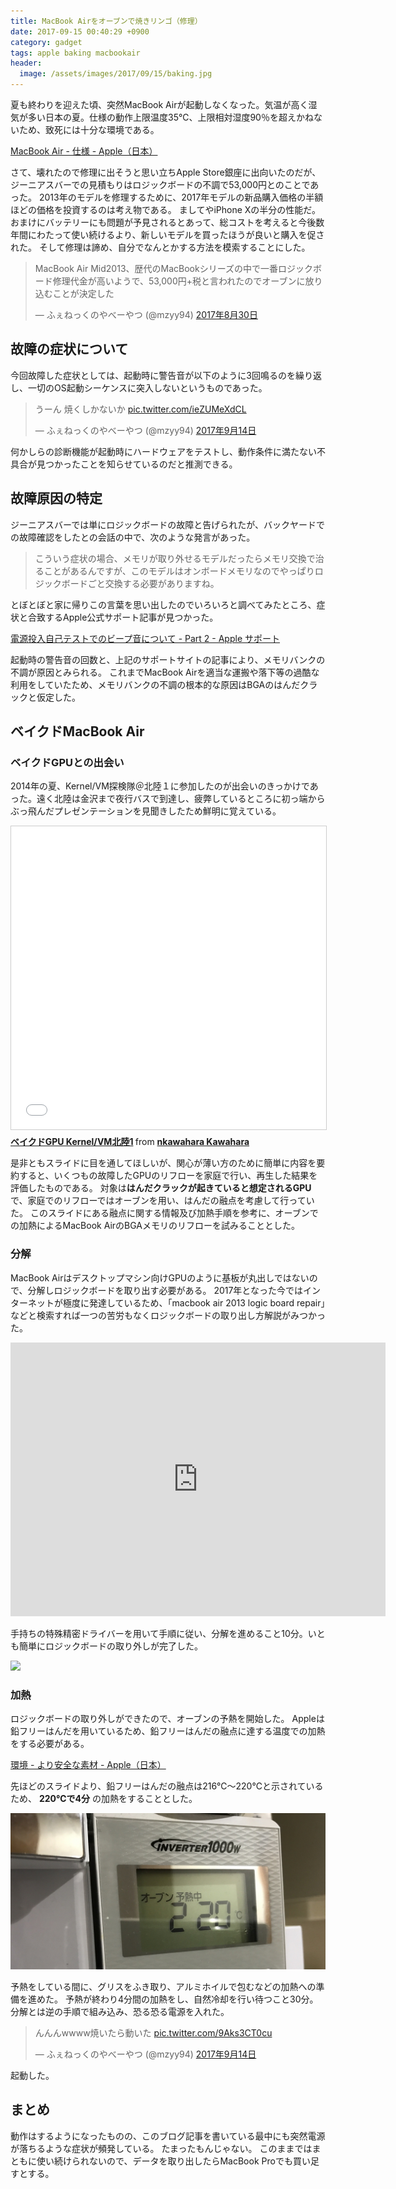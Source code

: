 ```yaml
---
title: MacBook Airをオーブンで焼きリンゴ（修理）
date: 2017-09-15 00:40:29 +0900
category: gadget
tags: apple baking macbookair
header:
  image: /assets/images/2017/09/15/baking.jpg
---
```



夏も終わりを迎えた頃、突然MacBook Airが起動しなくなった。気温が高く湿気が多い日本の夏。仕様の動作上限温度35℃、上限相対湿度90％を超えかねないため、致死には十分な環境である。

[MacBook Air - 仕様 - Apple（日本）](https://www.apple.com/jp/macbook-air/specs/)

さて、壊れたので修理に出そうと思い立ちApple Store銀座に出向いたのだが、ジーニアスバーでの見積もりはロジックボードの不調で53,000円とのことであった。
2013年のモデルを修理するために、2017年モデルの新品購入価格の半額ほどの価格を投資するのは考え物である。
ましてやiPhone Xの半分の性能だ。
おまけにバッテリーにも問題が予見されるとあって、総コストを考えると今後数年間にわたって使い続けるより、新しいモデルを買ったほうが良いと購入を促された。
そして修理は諦め、自分でなんとかする方法を模索することにした。

<!-- more -->

<blockquote class="twitter-tweet" data-lang="ja"><p lang="ja" dir="ltr">MacBook Air Mid2013、歴代のMacBookシリーズの中で一番ロジックボード修理代金が高いようで、53,000円+税と言われたのでオーブンに放り込むことが決定した</p>&mdash; ふぇねっくのやべーやつ (@mzyy94) <a href="https://twitter.com/mzyy94/status/902800288242843649">2017年8月30日</a></blockquote>
<script async src="//platform.twitter.com/widgets.js" charset="utf-8"></script>

## 故障の症状について

今回故障した症状としては、起動時に警告音が以下のように3回鳴るのを繰り返し、一切のOS起動シーケンスに突入しないというものであった。

<blockquote class="twitter-video" data-lang="ja"><p lang="ja" dir="ltr">うーん  焼くしかないか <a href="https://t.co/ieZUMeXdCL">pic.twitter.com/ieZUMeXdCL</a></p>&mdash; ふぇねっくのやべーやつ (@mzyy94) <a href="https://twitter.com/mzyy94/status/908327245885747200">2017年9月14日</a></blockquote>
<script async src="//platform.twitter.com/widgets.js" charset="utf-8"></script>

何かしらの診断機能が起動時にハードウェアをテストし、動作条件に満たない不具合が見つかったことを知らせているのだと推測できる。

## 故障原因の特定

ジーニアスバーでは単にロジックボードの故障と告げられたが、バックヤードでの故障確認をしたとの会話の中で、次のような発言があった。

> こういう症状の場合、メモリが取り外せるモデルだったらメモリ交換で治ることがあるんですが、このモデルはオンボードメモリなのでやっぱりロジックボードごと交換する必要がありますね。

とぼとぼと家に帰りこの言葉を思い出したのでいろいろと調べてみたところ、症状と合致するApple公式サポート記事が見つかった。

[電源投入自己テストでのビープ音について - Part 2 - Apple サポート](https://support.apple.com/ja-jp/HT1547)

起動時の警告音の回数と、上記のサポートサイトの記事により、メモリバンクの不調が原因とみられる。
これまでMacBook Airを適当な運搬や落下等の過酷な利用をしていたため、メモリバンクの不調の根本的な原因はBGAのはんだクラックと仮定した。


## ベイクドMacBook Air

### ベイクドGPUとの出会い

2014年の夏、Kernel/VM探検隊＠北陸１に参加したのが出会いのきっかけであった。遠く北陸は金沢まで夜行バスで到達し、疲弊しているところに初っ端からぶっ飛んだプレゼンテーションを見聞きしたため鮮明に覚えている。

<iframe src="//www.slideshare.net/slideshow/embed_code/key/H4qTVgGeZbXDZd?startSlide=2" width="595" height="485" frameborder="0" marginwidth="0" marginheight="0" scrolling="no" style="border:1px solid #CCC; border-width:1px; margin-bottom:5px; max-width: 100%;" allowfullscreen> </iframe> <div style="margin-bottom:5px"> <strong> <a href="//www.slideshare.net/naotokawahara3/alongtimeagoin-tottori-web" title=" ベイクドGPU Kernel/VM北陸1" target="_blank"> ベイクドGPU Kernel/VM北陸1</a> </strong> from <strong><a href="//www.slideshare.net/naotokawahara3" target="_blank">nkawahara Kawahara</a></strong> </div>

是非ともスライドに目を通してほしいが、関心が薄い方のために簡単に内容を要約すると、いくつもの故障したGPUのリフローを家庭で行い、再生した結果を評価したものである。
対象は**はんだクラックが起きていると想定されるGPU**で、家庭でのリフローではオーブンを用い、はんだの融点を考慮して行っていた。
このスライドにある融点に関する情報及び加熱手順を参考に、オーブンでの加熱によるMacBook AirのBGAメモリのリフローを試みることとした。



### 分解

MacBook Airはデスクトップマシン向けGPUのように基板が丸出しではないので、分解しロジックボードを取り出す必要がある。
2017年となった今ではインターネットが極度に発達しているため、「macbook air 2013 logic board repair」などと検索すれば一つの苦労もなくロジックボードの取り出し方解説がみつかった。

<iframe src="https://jp.ifixit.com/Guide/embed/16945" width="600" height="438" allowfullscreen frameborder="0"></iframe>

手持ちの特殊精密ドライバーを用いて手順に従い、分解を進めること10分。いとも簡単にロジックボードの取り外しが完了した。

<a href="https://www.amazon.co.jp/dp/B01MUCQB1O//ref=as_li_ss_il?ie=UTF8&linkCode=li3&tag=mzyy-22&linkId=582cbadddc622cf4b063d65f217b6ddc" target="_blank"><img border="0" src="//ws-fe.amazon-adsystem.com/widgets/q?_encoding=UTF8&ASIN=B01MUCQB1O&Format=_SL500_&ID=AsinImage&MarketPlace=JP&ServiceVersion=20070822&WS=1&tag=mzyy-22" ></a><img src="https://ir-jp.amazon-adsystem.com/e/ir?t=mzyy-22&l=li3&o=9&a=B01MUCQB1O" width="1" height="1" border="0" alt="" style="border:none !important; margin:0px !important;" />


### 加熱

ロジックボードの取り外しができたので、オーブンの予熱を開始した。
Appleは鉛フリーはんだを用いているため、鉛フリーはんだの融点に達する温度での加熱をする必要がある。

[環境 - より安全な素材 - Apple（日本）](https://www.apple.com/jp/environment/safer-materials/)

先ほどのスライドより、鉛フリーはんだの融点は216℃～220℃と示されているため、 __220℃で4分__ の加熱をすることとした。

![heating](/assets/images/2017/09/15/heating.jpg)

予熱をしている間に、グリスをふき取り、アルミホイルで包むなどの加熱への準備を進めた。
予熱が終わり4分間の加熱をし、自然冷却を行い待つこと30分。
分解とは逆の手順で組み込み、恐る恐る電源を入れた。

<blockquote class="twitter-tweet" data-conversation="none" data-lang="ja"><p lang="ja" dir="ltr">んんんwwww焼いたら動いた <a href="https://t.co/9Aks3CT0cu">pic.twitter.com/9Aks3CT0cu</a></p>&mdash; ふぇねっくのやべーやつ (@mzyy94) <a href="https://twitter.com/mzyy94/status/908343638614085632">2017年9月14日</a></blockquote>
<script async src="//platform.twitter.com/widgets.js" charset="utf-8"></script>

起動した。

## まとめ

動作はするようになったものの、このブログ記事を書いている最中にも突然電源が落ちるような症状が頻発している。
たまったもんじゃない。
このままではまともに使い続けられないので、データを取り出したらMacBook Proでも買い足すとする。
